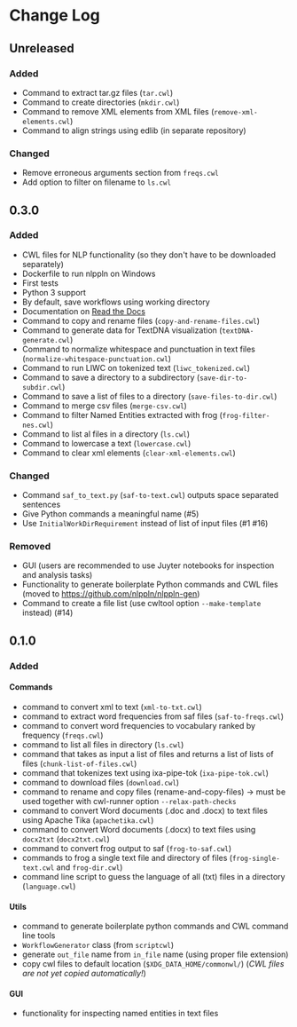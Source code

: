 # Change Log

## Unreleased

### Added

- Command to extract tar.gz files (`tar.cwl`)
- Command to create directories (`mkdir.cwl`)
- Command to remove XML elements from XML files (`remove-xml-elements.cwl`)
- Command to align strings using edlib (in separate repository)

### Changed

- Remove erroneous arguments section from `freqs.cwl`
- Add option to filter on filename to `ls.cwl`

## 0.3.0

### Added

- CWL files for NLP functionality (so they don't have to be downloaded separately)
- Dockerfile to run nlppln on Windows
- First tests
- Python 3 support
- By default, save workflows using working directory
- Documentation on [Read the Docs](http://nlppln.readthedocs.io/en/latest/)
- Command to copy and rename files (`copy-and-rename-files.cwl`)
- Command to generate data for TextDNA visualization (`textDNA-generate.cwl`)
- Command to normalize whitespace and punctuation in text files (`normalize-whitespace-punctuation.cwl`)
- Command to run LIWC on tokenized text (`liwc_tokenized.cwl`)
- Command to save a directory to a subdirectory (`save-dir-to-subdir.cwl`)
- Command to save a list of files to a directory (`save-files-to-dir.cwl`)
- Command to merge csv files (`merge-csv.cwl`)
- Command to filter Named Entities extracted with frog (`frog-filter-nes.cwl`)
- Command to list al files in a directory (`ls.cwl`)
- Command to lowercase a text (`lowercase.cwl`)
- Command to clear xml elements (`clear-xml-elements.cwl`)

### Changed

- Command `saf_to_text.py` (`saf-to-text.cwl`) outputs space separated sentences
- Give Python commands a meaningful name (#5)
- Use `InitialWorkDirRequirement` instead of list of input files (#1 #16)

### Removed

- GUI (users are recommended to use Juyter notebooks for inspection and analysis tasks)
- Functionality to generate boilerplate Python commands and CWL files (moved to https://github.com/nlppln/nlppln-gen)
- Command to create a file list (use cwltool option `--make-template` instead) (#14)

## 0.1.0

### Added

#### Commands

- command to convert xml to text (`xml-to-txt.cwl`)
- command to extract word frequencies from saf files (`saf-to-freqs.cwl`)
- command to convert word frequencies to vocabulary ranked by frequency (`freqs.cwl`)
- command to list all files in directory (`ls.cwl`)
- command that takes as input a list of files and returns a list of lists of files (`chunk-list-of-files.cwl`)
- command that tokenizes text using ixa-pipe-tok (`ixa-pipe-tok.cwl`)
- command to download files (`download.cwl`)
- command to rename and copy files (rename-and-copy-files) -> must be used together with cwl-runner option `--relax-path-checks`
- command to convert Word documents (.doc and .docx) to text files using Apache Tika (`apachetika.cwl`)
- command to convert Word documents (.docx) to text files using `docx2txt` (`docx2txt.cwl`)
- command to convert frog output to saf (`frog-to-saf.cwl`)
- commands to frog a single text file and directory of files (`frog-single-text.cwl` and `frog-dir.cwl`)
- command line script to guess the language of all (txt) files in a directory (`language.cwl`)

#### Utils

- command to generate boilerplate python commands and CWL command line tools
- `WorkflowGenerator` class (from `scriptcwl`)
- generate `out_file` name from `in_file` name (using proper file extension)
- copy cwl files to default location (`$XDG_DATA_HOME/commonwl/`) (*CWL files are not yet copied automatically!*)

#### GUI

- functionality for inspecting named entities in text files
